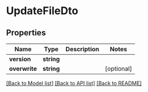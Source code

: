 # UpdateFileDto

## Properties
Name | Type | Description | Notes
------------ | ------------- | ------------- | -------------
**version** | **string** |  | 
**overwrite** | **string** |  | [optional] 

[[Back to Model list]](../../README.md#documentation-for-models) [[Back to API list]](../../README.md#documentation-for-api-endpoints) [[Back to README]](../../README.md)

